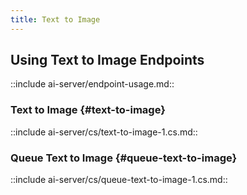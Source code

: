 ```yaml
---
title: Text to Image
---
```


## Using Text to Image Endpoints

::include ai-server/endpoint-usage.md::

### Text to Image {#text-to-image}

::include ai-server/cs/text-to-image-1.cs.md::

### Queue Text to Image {#queue-text-to-image}

::include ai-server/cs/queue-text-to-image-1.cs.md::

